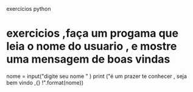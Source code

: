 exercícios python 

# exercicios ,faça um progama que leia o nome do usuario , e mostre uma mensagem de boas vindas 

nome = input("digite seu  nome " )
print ("é um prazer te conhecer , seja bem vindo ,{} !".format(nome))
